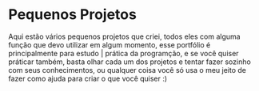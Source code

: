 # Pequenos Projetos
 Aqui estão vários pequenos projetos que criei, todos eles com alguma função que devo utilizar em algum momento, esse portfólio é principalmente para estudo | prática da programção, e se você quiser práticar também, basta olhar cada um dos projetos e  tentar fazer sozinho com seus conhecimentos, ou qualquer coisa você só usa o meu jeito de fazer como ajuda para criar o que você quiser :)
